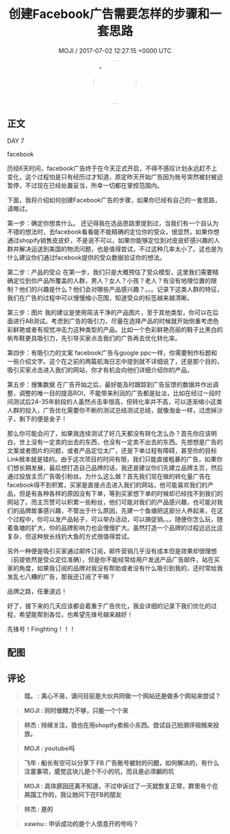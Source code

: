 <h1 align="center">创建Facebook广告需要怎样的步骤和一套思路</h1>
<p align="center">
    <a>MOJI / 2017-07-02 12:27:15 &#43;0000 UTC</a>
</p>

<div align="center">
    <img src="https://images.zsxq.com/FpQ7GYdIcQCWRvkzfRNBtrACxn_y?e=1590940799&amp;token=kIxbL07-8jAj8w1n4s9zv64FuZZNEATmlU_Vm6zD:Ke4gu1rnxYjG0mIj0gJbtV1P0BQ=" width="100" height="100" style="border:1px solid;border-radius:50%; color:#ffffff"/>
</div>

## 正文

<div>
   DAY 7

  facebook

  历经6天时间，facebook广告终于在今天正式开启，不得不感叹计划永远赶不上变化，这个过程怕是只有经历过才知道，原定昨天开始广告因为账号突然被封被迫暂停，不过现在已经处置妥当，所幸一切都在掌控范围内。

  下面，我将介绍如何创建Facebook广告的步骤，如果你已经有自己的一套思路，请略过。

  第一步：确定你想卖什么。
  还记得我在选品思路里提到过，当我们有一个自认为不错的想法时，去facebook看看能不能精确的定位你的受众，很显然，如果你想通过shopify销售皮皮虾，不是说不可以，如果你能够定位到对皮皮虾感兴趣的人群并解决运送到美国的物流问题，也是值得尝试，不过这种几率太小了。这也是为什么建议你们通过facebook提供的受众数据验证你的想法。

  第二步：产品的受众
  在第一步，我们只是大概预估了受众模型，这里我们需要精确定位到你产品所覆盖的人群，男人？女人？小孩？老人？有没有地理位置的限制？他们的兴趣是什么？他们会对哪些产品感兴趣？。。。记录下这类人群的特征，我们在广告的过程中可以慢慢缩小范围，知道受众的标签越来越清晰。

  第三步：图片
  我的建议是使用简洁干净的产品图片，至于其他类型，你可以在后面进行AB测试。考虑到广告的吸引力，尽量在选择产品的时候就开始侧重考虑色彩鲜艳或者有视觉冲击力这种类型的产品。比如一个色彩鲜艳亮丽的鞋子比黑白的帆布鞋更具吸引力，先引导买家点击我们的广告再去优化转化率。

  第四步：有吸引力的文案
  facebook广告与google ppc一样，你需要制作标题和一些介绍文字。这个在之前的两篇航海日志中提到就不详细说了，还是那个目的，吸引买家点击进入我们的网站，你才有机会向他们详细介绍你的产品。

  第五步：搜集数据
  在广告开始之后，最好能及时跟踪到广告反馈的数据并作出调整，调整的唯一目的提高ROI，不能带来利润的广告都是扯淡，比如在经过一段时间测试后24-35年龄段的人虽然点击率很高，但转化率并不高，可以逐渐缩小这类人群的投入，广告优化需要你不断的测试总结测试总结，就像淘金一样，过虑掉沙子，剩下的便是金子！

  那么你可能会问了，如果我连续测试了好几天都没有转化怎么办？首先你应该明白，世上没有一定卖的出去的东西，也没有一定卖不出去的东西。先想想是广告的文案或者图片的问题，或者产品定位太广，还是下单过程有障碍，甚至你的目标Link根本就是错的。由于这次项目的时间有限，我们只能直接粗暴的广告，如果你们想长期发展，最后想打造自己品牌的话，我还是建议你们先建立品牌主页，然后通过投放主页广告吸引粉丝。为什么这么做？首先我们现在做的转化量广告在facebook得不到积累，买家是直接点击进入我们的网站，他可能喜欢我们的产品，但是有各种各样的原因没有下单，等到买家想下单的时候却已经找不到我们的网站了。而主页赞可以积累一些粉丝，他们可能对我们的产品感兴趣，也可能对我们的品牌故事感兴趣，不管出于什么原因，先建一个鱼塘把这部分人养起来，在这个过程中，你可以发产品帖子，可以举办活动，可以搞促销。。。随便你怎么玩，随着鱼塘的扩大，你的品牌影响力也会慢慢扩大。虽然打造一个品牌的过程远远比这复杂，但这种放长线钓大鱼的方式很值得尝试。

  另外一种便是吸引买家通过邮件订阅，邮件营销几乎没有成本但是效果却很理想（前提依然是受众定位准确），但是你不能经常给用户发送产品广告邮件，站在买家的角度，如果我订阅的品牌对我没有帮助或者没有什么吸引到我的，还时常给我发乱七八糟的广告，那我还订阅了干嘛？

  品牌之路，任重道远！

  好了，接下来的几天应该都会着重于广告优化，我会详细的记录下我们优化的过程，希望能帮到各位，也希望先锋号越来越好！

  先锋号！Finghting！！！
</div>

## 配图
<div class="image" align="center">

</div>

## 评论

<div align="left">
<div>

<blockquote >
<span> <strong>琨。 : 真心不易，请问目前是大伙共同做一个网站还是做多个网站来尝试？ </strong></span>
</blockquote>

<blockquote >
<span> <strong>MOJI : 同时做精力不够，只能一个个来 </strong></span>
</blockquote>

<blockquote >
<span> <strong>林杰 : 持续关注，我也在用shopify卖些小东西。尝试自己拍测评视频来投放。 </strong></span>
</blockquote>

<blockquote >
<span> <strong>MOJI : youtube吗 </strong></span>
</blockquote>

<blockquote >
<span> <strong>飞年 : 船长有空可以分享下 FB 广告账号被封的问题，如何解决的，有什么注意事项，感觉这块儿是个不小的坑，而且是必须躺的坑 </strong></span>
</blockquote>

<blockquote >
<span> <strong>MOJI : 具体原因还真不知道，不过申诉过了一天就恢复正常，群里有个在美国工作的，我让她问下在FB的朋友 </strong></span>
</blockquote>

<blockquote >
<span> <strong>林杰 : 是的 </strong></span>
</blockquote>

<blockquote >
<span> <strong>xawnu : 申诉成功的是个人信息开的号吗？ </strong></span>
</blockquote>

</div>
</div>